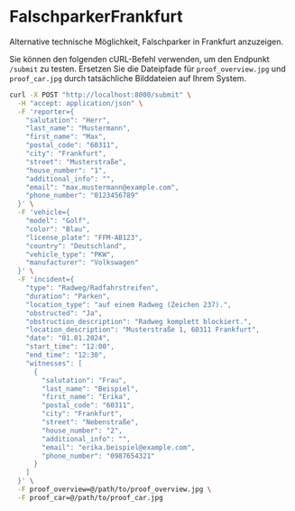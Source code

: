 # FalschparkerFrankfurt
Alternative technische Möglichkeit, Falschparker in Frankfurt anzuzeigen.

Sie können den folgenden cURL-Befehl verwenden, um den Endpunkt `/submit` zu testen. Ersetzen Sie die Dateipfade für `proof_overview.jpg` und `proof_car.jpg` durch tatsächliche Bilddateien auf Ihrem System.

```bash
curl -X POST "http://localhost:8000/submit" \
  -H "accept: application/json" \
  -F 'reporter={
    "salutation": "Herr",
    "last_name": "Mustermann",
    "first_name": "Max",
    "postal_code": "60311",
    "city": "Frankfurt",
    "street": "Musterstraße",
    "house_number": "1",
    "additional_info": "",
    "email": "max.mustermann@example.com",
    "phone_number": "0123456789"
  }' \
  -F 'vehicle={
    "model": "Golf",
    "color": "Blau",
    "license_plate": "FFM-AB123",
    "country": "Deutschland",
    "vehicle_type": "PKW",
    "manufacturer": "Volkswagen"
  }' \
  -F 'incident={
    "type": "Radweg/Radfahrstreifen",
    "duration": "Parken",
    "location_type": "auf einem Radweg (Zeichen 237).",
    "obstructed": "Ja",
    "obstruction_description": "Radweg komplett blockiert.",
    "location_description": "Musterstraße 1, 60311 Frankfurt",
    "date": "01.01.2024",
    "start_time": "12:00",
    "end_time": "12:30",
    "witnesses": [
      {
        "salutation": "Frau",
        "last_name": "Beispiel",
        "first_name": "Erika",
        "postal_code": "60311",
        "city": "Frankfurt",
        "street": "Nebenstraße",
        "house_number": "2",
        "additional_info": "",
        "email": "erika.beispiel@example.com",
        "phone_number": "0987654321"
      }
    ]
  }' \
  -F proof_overview=@/path/to/proof_overview.jpg \
  -F proof_car=@/path/to/proof_car.jpg
```
